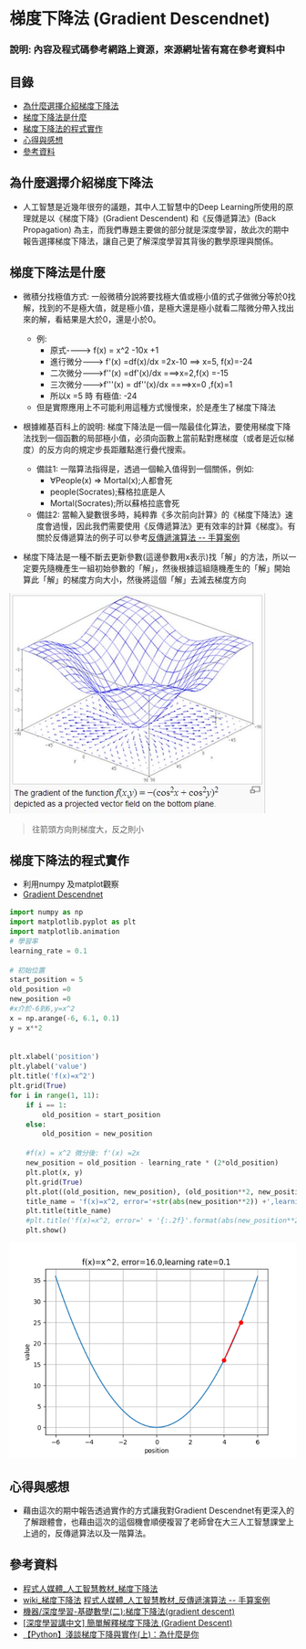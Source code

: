 # 梯度下降法 (Gradient Descendnet)
### 說明: 內容及程式碼參考網路上資源，來源網址皆有寫在參考資料中
## 目錄
* [為什麼選擇介紹梯度下降法]()
* [梯度下降法是什麼]()
* [梯度下降法的程式實作]()
* [心得與感想]()
* [參考資料]()
## 為什麼選擇介紹梯度下降法 

* 人工智慧是近幾年很夯的議題，其中人工智慧中的Deep Learning所使用的原理就是以《梯度下降》(Gradient Descendent) 和《反傳遞算法》(Back Propagation) 為主，而我們專題主要做的部分就是深度學習，故此次的期中報告選擇梯度下降法，讓自己更了解深度學習其背後的數學原理與關係。

## 梯度下降法是什麼
* 微積分找極值方式: 一般微積分說將要找極大值或極小值的式子做微分等於0找解，找到的不是極大值，就是極小值，是極大還是極小就看二階微分帶入找出來的解，看結果是大於0，還是小於0。
    * 例:
        * 原式----> f(x) = x^2 -10x +1
        * 進行微分---> f'(x) =df(x)/dx =2x-10 ==> x=5, f(x)=-24
        * 二次微分--->f''(x) =df'(x)/dx ===>x=2,f(x) =-15
        * 三次微分--->f'''(x) = df''(x)/dx ====>x=0 ,f(x)=1
        * 所以x =5 時 有極值: -24
    * 但是實際應用上不可能利用這種方式慢慢來，於是產生了梯度下降法
    
* 根據維基百科上的說明: 梯度下降法是一個一階最佳化算法，要使用梯度下降法找到一個函數的局部極小值，必須向函數上當前點對應梯度（或者是近似梯度）的反方向的規定步長距離點進行疊代搜索。
    * 備註1: 一階算法指得是，透過一個輸入值得到一個關係，例如:
        * ∀People(x) => Mortal(x);人都會死
        * people(Socrates);蘇格拉底是人
        * Mortal(Socrates);所以蘇格拉底會死
    * 備註2: 當輸入變數很多時，純粹靠《多次前向計算》的《梯度下降法》速度會過慢，因此我們需要使用《反傳遞算法》更有效率的計算《梯度》。有關於反傳遞算法的例子可以參考[反傳遞演算法 -- 手算案例](https://programmermedia.org/root/%E9%99%B3%E9%8D%BE%E8%AA%A0/%E8%AA%B2%E7%A8%8B/%E4%BA%BA%E5%B7%A5%E6%99%BA%E6%85%A7/07-neural/03-net/%E5%8F%8D%E5%82%B3%E9%81%9E%E6%BC%94%E7%AE%97%E6%B3%95%E6%89%8B%E7%AE%97%E6%A1%88%E4%BE%8B.md)

* 梯度下降法是一種不斷去更新參數(這邊參數用x表示)找「解」的方法，所以一定要先隨機產生一組初始參數的「解」，然後根據這組隨機產生的「解」開始算此「解」的梯度方向大小，然後將這個「解」去減去梯度方向


![梯度圖片](img\img1.jpg)
>往箭頭方向則梯度大，反之則小

## 梯度下降法的程式實作
* 利用numpy 及matplot觀察
* [Gradient Descendnet](/code/gd2.py)
``` python
import numpy as np
import matplotlib.pyplot as plt
import matplotlib.animation
# 學習率
learning_rate = 0.1

# 初始位置
start_position = 5
old_position =0
new_position =0
#x介於-6到6,y=x^2
x = np.arange(-6, 6.1, 0.1)
y = x**2


plt.xlabel('position')
plt.ylabel('value')
plt.title('f(x)=x^2')
plt.grid(True)
for i in range(1, 11):
    if i == 1:
        old_position = start_position
    else:
        old_position = new_position
    
    #f(x) = x^2 微分後: f'(x) =2x
    new_position = old_position - learning_rate * (2*old_position)
    plt.plot(x, y)
    plt.grid(True)
    plt.plot((old_position, new_position), (old_position**2, new_position**2), 'ro-')
    title_name = 'f(x)=x^2, error='+str(abs(new_position**2)) +',learning rate='+str(learning_rate)
    plt.title(title_name)
    #plt.title('f(x)=x^2, error=' + '{:.2f}'.format(abs(new_position**2)) +',learning rate='+'{:2.f}'.format(learning_rate))
    plt.show()
```
![gif](img\output_ema4yj.gif)
## 心得與感想
* 藉由這次的期中報告透過實作的方式讓我對Gradient Descendnet有更深入的了解跟體會，也藉由這次的這個機會順便複習了老師曾在大三人工智慧課堂上上過的，反傳遞算法以及一階算法。


## 參考資料
* [程式人媒體_人工智慧教材_梯度下降法](https://programmermedia.org/root/%E9%99%B3%E9%8D%BE%E8%AA%A0/%E8%AA%B2%E7%A8%8B/%E4%BA%BA%E5%B7%A5%E6%99%BA%E6%85%A7/07-neural/02-gradient/%E6%A2%AF%E5%BA%A6%E4%B8%8B%E9%99%8D%E6%B3%95.md)
* [wiki_梯度下降法](https://zh.wikipedia.org/wiki/%E6%A2%AF%E5%BA%A6%E4%B8%8B%E9%99%8D%E6%B3%95)
[程式人媒體_人工智慧教材_反傳遞演算法 -- 手算案例](https://programmermedia.org/root/%E9%99%B3%E9%8D%BE%E8%AA%A0/%E8%AA%B2%E7%A8%8B/%E4%BA%BA%E5%B7%A5%E6%99%BA%E6%85%A7/07-neural/03-net/%E5%8F%8D%E5%82%B3%E9%81%9E%E6%BC%94%E7%AE%97%E6%B3%95%E6%89%8B%E7%AE%97%E6%A1%88%E4%BE%8B.md)
* [機器/深度學習-基礎數學(二):梯度下降法(gradient descent)](https://chih-sheng-huang821.medium.com/%E6%A9%9F%E5%99%A8%E5%AD%B8%E7%BF%92-%E5%9F%BA%E7%A4%8E%E6%95%B8%E5%AD%B8-%E4%BA%8C-%E6%A2%AF%E5%BA%A6%E4%B8%8B%E9%99%8D%E6%B3%95-gradient-descent-406e1fd001f)
* [[深度學習講中文] 簡單解釋梯度下降法 (Gradient Descent)](https://medium.com/@arlen.mg.lu/%E6%B7%B1%E5%BA%A6%E5%AD%B8%E7%BF%92%E8%AC%9B%E4%B8%AD%E6%96%87-gradient-descent-b2a658815c72)
* [【Python】淺談梯度下降與實作(上)：為什麼是你](https://dotblogs.com.tw/shaynling/2019/09/10/142936)